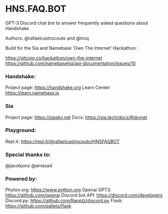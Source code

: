 # HNS.FAQ.BOT

GPT-3 Discord chat bot to answer frequently asked questions about Handshake

Authors: @rafaelcastrocouto and @troq

Build for the Sia and Namebase ‘Own The Internet’ Hackathon:

https://gitcoin.co/hackathon/own-the-internet
https://github.com/namebasehq/api-documentation/issues/10

### Handshake:

Project page: https://handshake.org
Learn Center: https://learn.namebase.io

### Sia

Project page: https://siasky.net
Docs: https://sia.tech/docs/#skynet

### Playground:

Repl.it: https://repl.it/@rafaelcastrocouto/HNSFAQBOT

### Special thanks to:

@jacobjonz @amasad 

### Powered by:

Phyton.org: https://www.python.org
Openai GPT3: https://github.com/openai
Discord bot API: https://discord.com/developers
Discord.py: https://github.com/Rapptz/discord.py
Flask: https://github.com/pallets/flask